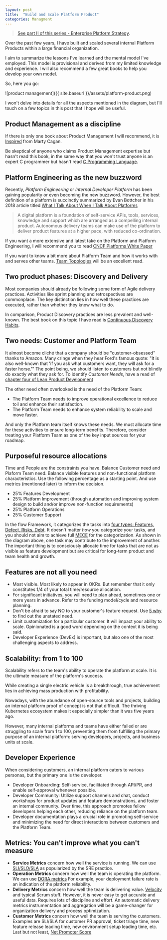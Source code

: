 ```yaml
---
layout: post
title:  "Build and Scale Platform Product"
categories: Managment
---
```


> [See part II of this series - Enterprise Platform Strategy](https://www.devicu.com/blog/enterprise-platform-strategy).

Over the past few years, I have built and scaled several internal Platform Products within a large financial organization.

I aim to summarize the lessons I've learned and the mental model I've employed. This model is provisional and derived from my limited knowledge and experience. I will also recommend a few great books to help you develop your own model.

So, here you go:

![product management]({{ site.baseurl }}/assets/platform-product.png)

I won't delve into details for all the aspects mentioned in the diagram, but I'll touch on a few topics in this post that I hope will be useful.

## Product Management as a discipline

If there is only one book about Product Management I will recommend, it is [Inspired](https://www.amazon.com.au/INSPIRED-Create-Tech-Products-Customers-ebook/dp/B077NRB36N) from Marty Cagan.

Be skeptical of anyone who claims Product Management expertise but hasn't read this book, in the same way that you won't
trust anyone is an expert C programmer but hasn't read [C Programming Language](https://www.amazon.com.au/Programming-Language-Brian-W-Kernighan/dp/0131103628).

## Platform Engineering as the new buzzword

Recently, *Platform Engineering* or *Internal Developer Platform* has been gaining popularity or even becoming the new buzzword. However, the best definition of a platform is succinctly summarized by Evan Bottcher in his 2018 article titled [What I Talk About When I Talk About Platforms](https://martinfowler.com/articles/talk-about-platforms.html)

> A digital platform is a foundation of self-service APIs, tools, services, knowledge and support which are arranged as a compelling internal product. Autonomous delivery teams can make use of the platform to deliver product features at a higher pace, with reduced co-ordination.

If you want a more extensive and latest take on the Platform and Platform Engineering, I will recommend you to read [CNCF Platforms White Paper](https://tag-app-delivery.cncf.io/whitepapers/platforms)

If you want to know a bit more about Platform Team and how it works with and serves other teams. [Team Topologies] will be an excellent read.

## Two product phases: Discovery and Delivery

Most companies should already be following some form of Agile delivery practices. Activities like sprint planning and
retrospectives are commonplace. The key distinction lies in how well these practices are executed, rather than whether they know what to do.

In comparison, Product Discovery practices are less prevalent and well-known. The best book on this topic I have read is [Continuous Discovery Habits](https://www.amazon.com/Continuous-Discovery-Habits-Discover-Products/dp/1736633309).

## Two needs: Customer and Platform Team

It almost become cliché that a company should be "customer-obsessed" thanks to Amazon. Many cringe when they hear Ford's famous quote: "It is also well-known that 'if you ask what customers want, they will ask for a faster horse.'" The point being, we should listen to customers but not blindly do exactly what they ask for. To identify *Customer Needs*, have a read of [chapter four of Lean Product Development](https://leanproductplaybook.com/)

The other need often overlooked is the need of the Platform Team:

- The Platform Team needs to improve operational excellence to reduce toil and enhance their satisfaction.
- The Platform Team needs to enhance system reliability to scale and move faster.

And only the Platform team itself knows these needs. We must allocate time for these activities to ensure long-term benefits. Therefore, consider treating your Platform Team as one of the key input sources for your roadmap.

## Purposeful resource allocations

Time and People are the constraints you have. Balance Customer need and Plaform Team need. Balance visible features and non-functional platform characteristics.
Use the following percentage as a starting point. And use metrics (mentioned later) to inform the decision.

- 25% Features Development
- 25% Platform Improvement (through automation and improving system design to build and/or improve non-function requirements)
- 25% Platform Operations
- 25% Customer Support

In the flow Framework, it categorizes the tasks into [four types: Features, Defect, Risks, Debt](https://blog.planview.com/the-four-flow-items-as-explained-by-my-car/).
It doesn't matter *how* you categorize your tasks, and you should not aim to achieve full [MECE](https://en.wikipedia.org/wiki/MECE_principle) for the categorization. As shown
in the diagram above, one task may contribute to the improvement of another. The important thing is to consciously allocate time for tasks that are not as visible as feature development but are critical for long-term product and team health and growth.

## Features are not all you need

- Most visible. Most likely to appear in OKRs. But remember that it only constitutes 1/4 of your total time/resource allocation.
- For significant initiatives, you will need to plan ahead, sometimes one or more years in advance. Refer to the funding model/cycle and resource planning.
- Don't be afraid to say NO to your customer's feature request. Use [5 why](https://www.lean.org/lexicon-terms/5-whys/) to find out the unstated need.
- Limit customization for a particular customer. It will impact your ability to scale. Opinionated is a good word depending on the context it is being said.
- Developer Experience (DevEx) is important, but also one of the most challenging aspects to address.

## Scalability: from 1 to 100

Scalability refers to the team's ability to operate the platform at scale. It is the ultimate measure of the platform's success.

While creating a single electric vehicle is a breakthrough, true achievement lies in achieving mass production with profitability.

Nowadays, with the abundance of open-source tools and projects, building an internal platform proof of concept is not that difficult. The thriving Kubernetes ecosystem makes it especially simpler than it was five years ago.

However, many internal platforms and teams have either failed or are struggling to scale from 1 to 100, preventing them from fulfilling the primary purpose of an internal platform: serving developers, projects, and business units at scale.

## Developer Experience

When considering customers, an internal platform caters to various personas, but the primary one is the developer.

- Developer Onboarding: Self-service, facilitated through API/PR, and enable self-approval whenever possible.
- Developer Community: Utilize support channels and chat, conduct workshops for product updates and feature demonstrations, and foster an internal community. Over time, this approach promotes fellow developers helping each other, reducing reliance on the platform team.
- Developer documentation plays a crucial role in promoting self-service and minimizing the need for direct interactions between customers and the Platform Team.

## Metrics: You can't improve what you can't measure

- **Service Metrics** concern how well the service is running. We can use [SLI/SLO/SLA](https://cloud.google.com/blog/products/devops-sre/sre-fundamentals-slis-slas-and-slos) as popularized by the SRE practice.
- **Operation Metrics** concern how well the team is operating the platform. We can use [DORA metrics](https://cloud.google.com/blog/products/devops-sre/using-the-four-keys-to-measure-your-devops-performance) For example, your deployment failure rate is an indication of the platform reliability.  
- **Delivery Metrics** concern how well the team is delivering value. [Velocity](https://www.scruminc.com/velocity/) and typical Scrum stuff. However, it is never easy to get accurate and useful data. Requires lots of discipline and effort. An automatic delivery metrics instrumentation and aggregation will be a game-changer for organization delivery and process optimization.
- **Customer Metrics** concern how well the team is serving the customers. Examples are SLI/SLA for customer PR approval, ticket triage time, new feature release leading time, new environment setup leading time, etc. Last but not least, [Net Promoter Score](https://en.wikipedia.org/wiki/Net_promoter_score)

[team topologies]: https://www.amazon.com.au/Team-Topologies-Organizing-Business-Technology/dp/1942788819
